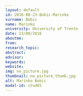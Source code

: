```yaml
---
layout: default 
id: 2016-08-23-Bobic-Marinko
surname: Bobic
name: Marinko
university: University of Trento
date: 23/08/2016
aboutme: 
from: 
research_topic: 
abstract: 
advisor: 
keywords: 
website: 
img: no_picture.jpg
thumbnail: no_picture_thumb.jpg
alt: Marinko Bobic
modal-id: stud65
---
```

